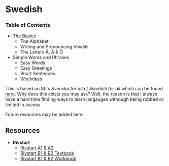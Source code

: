 # Swedish

### Table of Contents

- The Basics
  - The Alphabet
  - Writing and Pronouncing Vowels
  - The Letters Å, Ä & Ö
- Simple Words and Phrases
  - Easy Words
  - Easy Greetings
  - Short Sentences
  - Weekdays

This is based on Sfi's _Svenska för alla_ / _Swedish for all_ which can be found [here](https://swedish-for-all.se/sfi-steg-learning-steps/). Why does this exists you may ask? Well, the reason is that I always have a hard time finding ways to learn langauges withough being robbed or limited in access.

Future resources may be added here.

## Resources

- **Rivstart**
  - [Rivstart A1 & A2](./resources/rivstart_a1_a2.zip)
  - [Rivstart B1 & B2 Textbook](./resources/rivstart_b1_b2_textbook.zip)
  - [Rivstart B1 & B2 Workbook](./resources/rivstart_b1_b2_workbook.zip)

